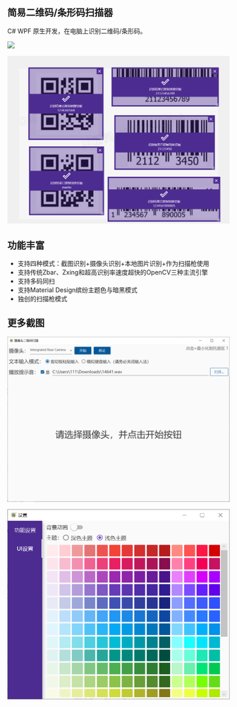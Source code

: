 ## 简易二维码/条形码扫描器

C# WPF 原生开发，在电脑上识别二维码/条形码。

![](https://s2.loli.net/2023/12/16/9jzPeTFLXtfkwlu.png)

![](https://github.com/1357310795/QrCodeScanner/raw/master/screenshot/QQ截图20220622132457.png)

## 功能丰富
 - 支持四种模式：截图识别+摄像头识别+本地图片识别+作为扫描枪使用
 - 支持传统Zbar、Zxing和超高识别率速度超快的OpenCV三种主流引擎
 - 支持多码同扫
 - 支持Material Design缤纷主题色与暗黑模式
 - 独创的扫描枪模式

## 更多截图

![](https://github.com/1357310795/QrCodeScanner/raw/master/screenshot/QQ截图20210912113011.png)

![](https://github.com/1357310795/QrCodeScanner/raw/master/screenshot/QQ截图20220622132652.png)
